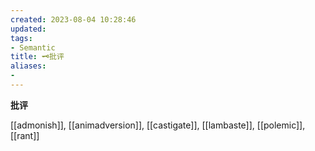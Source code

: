 ```yaml
---
created: 2023-08-04 10:28:46
updated: 
tags: 
- Semantic 
title: 🗝️批评
aliases: 
- 
---
```


<pre><strong>批评</strong></pre>
[[admonish]], [[animadversion]], [[castigate]], [[lambaste]], [[polemic]], [[rant]]